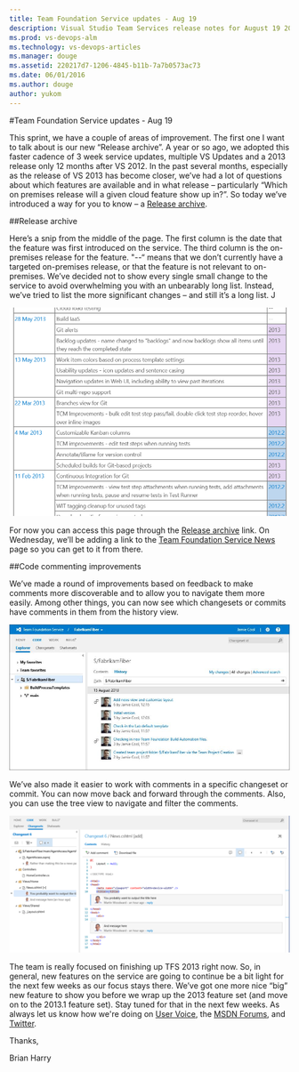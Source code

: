 ```yaml
---
title: Team Foundation Service updates - Aug 19
description: Visual Studio Team Services release notes for August 19 2013
ms.prod: vs-devops-alm
ms.technology: vs-devops-articles
ms.manager: douge
ms.assetid: 220217d7-1206-4845-b11b-7a7b0573ac73
ms.date: 06/01/2016
ms.author: douge
author: yukom
---
```


#Team Foundation Service updates - Aug 19

This sprint, we have a couple of areas of improvement. The first one I want to talk about is our new “Release archive”. A year or so ago, we adopted this faster cadence of 3 week service updates, multiple VS Updates and a 2013 release only 12 months after VS 2012. In the past several months, especially as the release of VS 2013 has become closer, we’ve had a lot of questions about which features are available and in what release – particularly “Which on premises release will a given cloud feature show up in?”. So today we’ve introduced a way for you to know – a [Release archive](https://www.visualstudio.com/news/release-archive-team-services.md). 
 
##Release archive
 
Here’s a snip from the middle of the page. The first column is the date that the feature was first introduced on the service. The third column is the on-premises release for the feature. "--“ means that we don’t currently have a targeted on-premises release, or that the feature is not relevant to on-premises. We’ve decided not to show every single small change to the service to avoid overwhelming you with an unbearably long list. Instead, we’ve tried to list the more significant changes – and still it’s a long list. J 
  
![Release archive](_img/8_19_01.png)

For now you can access this page through the [Release archive](https://www.visualstudio.com/en-us/articles/news/features-timeline) link. On Wednesday, we’ll be adding a link to the [Team Foundation Service News](https://www.visualstudio.com/team-services/updates/) page so you can get to it from there.

##Code commenting improvements

We’ve made a round of improvements based on feedback to make comments more discoverable and to allow you to navigate them more easily. Among other things, you can now see which changesets or commits have comments in them from the history view.

![Code comments improvements](_img/8_19_02.png)

We’ve also made it easier to work with comments in a specific changeset or commit. You can now move back and forward through the comments. Also, you can use the tree view to navigate and filter the comments. 

![More improvements for code comments](_img/8_19_03.png)

The team is really focused on finishing up TFS 2013 right now. So, in general, new features on the service are going to continue be a bit light for the next few weeks as our focus stays there. We’ve got one more nice “big” new feature to show you before we wrap up the 2013 feature set (and move on to the 2013.1 feature set). Stay tuned for that in the next few weeks. As always let us know how we're doing on [User Voice](https://visualstudio.uservoice.com/forums/330519-vso), the [MSDN Forums](http://social.msdn.microsoft.com/Forums/en-US/TFService/threads), and [Twitter](http://twitter.com/search?q=%23tfservice).

Thanks,

Brian Harry




 
 
